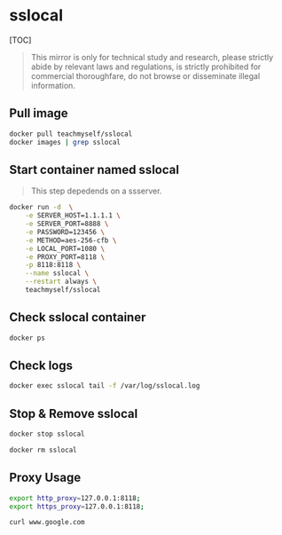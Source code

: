 # sslocal

[TOC]

> This mirror is only for technical study and research, please strictly abide by relevant laws and regulations, is strictly prohibited for commercial thoroughfare, do not browse or disseminate illegal information.

## Pull image
```bash
docker pull teachmyself/sslocal
docker images | grep sslocal
```

## Start container named sslocal

> This step depedends on a ssserver.

```bash
docker run -d  \
    -e SERVER_HOST=1.1.1.1 \
    -e SERVER_PORT=8888 \
    -e PASSWORD=123456 \
    -e METHOD=aes-256-cfb \
    -e LOCAL_PORT=1080 \
    -e PROXY_PORT=8118 \
    -p 8118:8118 \
    --name sslocal \
    --restart always \
    teachmyself/sslocal
```

## Check sslocal container
```bash
docker ps
```

## Check logs
```bash
docker exec sslocal tail -f /var/log/sslocal.log
```

## Stop & Remove sslocal
```bash
docker stop sslocal

docker rm sslocal
```

## Proxy Usage
```bash
export http_proxy=127.0.0.1:8118;
export https_proxy=127.0.0.1:8118;

curl www.google.com
```

